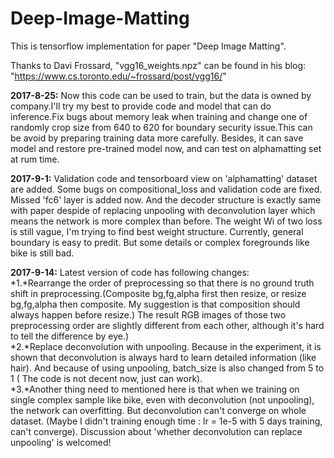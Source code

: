 # Deep-Image-Matting
This is tensorflow implementation for paper "Deep Image Matting".

Thanks to Davi Frossard, "vgg16_weights.npz" can be found in his blog:
"https://www.cs.toronto.edu/~frossard/post/vgg16/"

**2017-8-25:**
Now this code can be used to train, but the data is owned by company.I'll try my best to provide code and model that can do inference.Fix bugs about memory leak when training and change one of randomly crop size from 640 to 620 for boundary security issue.This can be avoid by preparing training data more carefully. Besides, it can save model and restore pre-trained model now, and can test on alphamatting set at rum time.

**2017-9-1:**
Validation code and tensorboard view on 'alphamatting' dataset are added. Some bugs on compositional_loss and validation code are  fixed. Missed 'fc6' layer is added now. And the decoder structure is exactly same with paper despide of replacing unpooling with deconvolution layer which means the network is more complex than before. The weight Wi of two loss is still vague, I'm trying to find best weight structure. Currently, general boundary is easy to predit. But some details or complex foregrounds like bike is still bad. 

**2017-9-14:**
Latest version of code has following changes:    
*1.*Rearrange the order of preprocessing so that there is no ground truth shift in preprocessing.(Composite bg,fg,alpha first then resize, or resize bg,fg,alpha then composite. My suggestion is that composition should always happen before resize.) The result RGB images of those two preprocessing order are slightly different from each other, although it's hard to tell the difference by eye.)       
*2.*Replace deconvolution with unpooling. Because in the experiment, it is shown that deconvolution is always hard to learn detailed information (like hair). And because of using unpooling, batch_size is also changed from 5 to 1 ( The code is not decent now, just can work).    
*3.*Another thing need to mentioned here is that when we training on single complex sample like bike, even with deconvolution (not unpooling), the network can overfitting. But deconvolution can't converge on whole dataset. (Maybe I didn't training enough time : lr = 1e-5 with 5 days training, can't converge). Discussion about 'whether deconvolution can replace unpooling' is welcomed!
